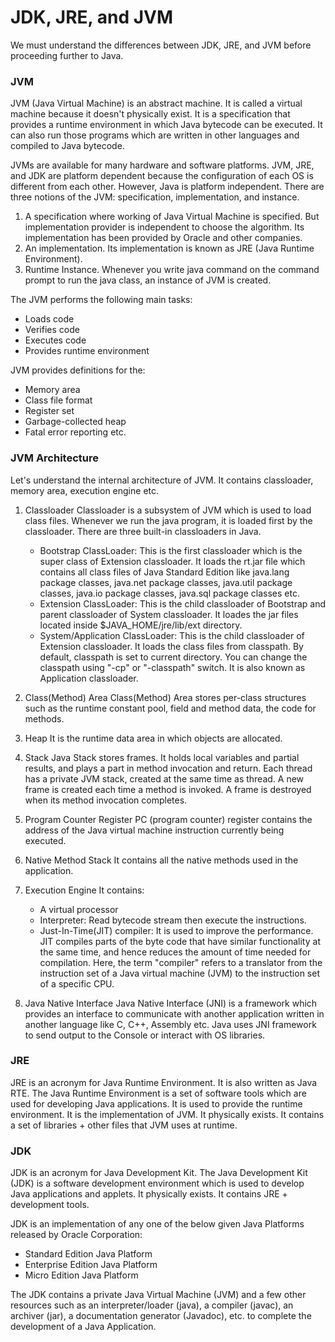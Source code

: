 # JDK, JRE, and JVM
We must understand the differences between JDK, JRE, and JVM before proceeding further to Java.

### JVM
JVM (Java Virtual Machine) is an abstract machine. It is called a virtual machine because it doesn't physically exist. It is a specification that provides a runtime environment in which Java bytecode can be executed. It can also run those programs which are written in other languages and compiled to Java bytecode.

JVMs are available for many hardware and software platforms. JVM, JRE, and JDK are platform dependent because the configuration of each OS
is different from each other. However, Java is platform independent. There are three notions of the JVM: specification, implementation, and instance.

1. A specification where working of Java Virtual Machine is specified. But implementation provider is independent to choose the algorithm. Its implementation has been provided by Oracle and other companies.
2. An implementation. Its implementation is known as JRE (Java Runtime Environment).
3. Runtime Instance. Whenever you write java command on the command prompt to run the java class, an instance of JVM is created.

The JVM performs the following main tasks:

- Loads code
- Verifies code
- Executes code
- Provides runtime environment

JVM provides definitions for the:

- Memory area
- Class file format
- Register set
- Garbage-collected heap
- Fatal error reporting etc.

### JVM Architecture
Let's understand the internal architecture of JVM. It contains classloader, memory area, execution engine etc.

1. Classloader
Classloader is a subsystem of JVM which is used to load class files. Whenever we run the java program, it is loaded first by the classloader. There are three built-in classloaders in Java.

   - Bootstrap ClassLoader: This is the first classloader which is the super class of Extension classloader. It loads the rt.jar file which contains all class files of Java Standard Edition like java.lang package classes, java.net package classes, java.util package classes, java.io package classes, java.sql package classes etc.
   - Extension ClassLoader: This is the child classloader of Bootstrap and parent classloader of System classloader. It loades the jar files located inside $JAVA_HOME/jre/lib/ext directory.
   - System/Application ClassLoader: This is the child classloader of Extension classloader. It loads the class files from classpath. By default, classpath is set to current directory. You can change the classpath using "-cp" or "-classpath" switch. It is also known as Application classloader.

2. Class(Method) Area
Class(Method) Area stores per-class structures such as the runtime constant pool, field and method data, the code for methods.

3. Heap
It is the runtime data area in which objects are allocated.

4. Stack
Java Stack stores frames. It holds local variables and partial results, and plays a part in method invocation and return.
Each thread has a private JVM stack, created at the same time as thread.
A new frame is created each time a method is invoked. A frame is destroyed when its method invocation completes.

5. Program Counter Register
PC (program counter) register contains the address of the Java virtual machine instruction currently being executed.

6. Native Method Stack
It contains all the native methods used in the application.

7. Execution Engine
It contains:

   - A virtual processor
   - Interpreter: Read bytecode stream then execute the instructions.
   - Just-In-Time(JIT) compiler: It is used to improve the performance. JIT compiles parts of the byte code that have similar functionality at the same time, and hence reduces the amount of time needed for compilation. Here, the term "compiler" refers to a translator from the instruction set of a Java virtual machine (JVM) to the instruction set of a specific CPU.

8. Java Native Interface
Java Native Interface (JNI) is a framework which provides an interface to communicate with another application written in another language like C, C++, Assembly etc. Java uses JNI framework to send output to the Console or interact with OS libraries.

### JRE
JRE is an acronym for Java Runtime Environment. It is also written as Java RTE. The Java Runtime Environment is a set of software tools which are used for developing Java applications. It is used to provide the runtime environment. It is the implementation of JVM. It physically exists. It contains a set of libraries + other files that JVM uses at runtime.

### JDK
JDK is an acronym for Java Development Kit. The Java Development Kit (JDK) is a software development environment which is used to develop Java applications and applets. It physically exists. It contains JRE + development tools.

JDK is an implementation of any one of the below given Java Platforms released by Oracle Corporation:

- Standard Edition Java Platform
- Enterprise Edition Java Platform
- Micro Edition Java Platform

The JDK contains a private Java Virtual Machine (JVM) and a few other resources such as an interpreter/loader (java), a compiler (javac), an archiver (jar), a documentation generator (Javadoc), etc. to complete the development of a Java Application.

